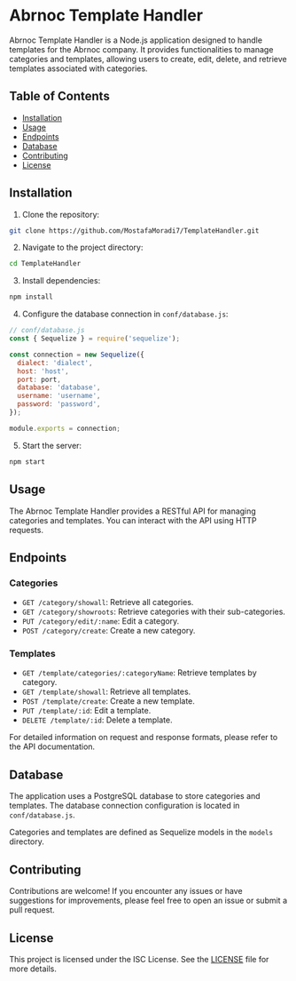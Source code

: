 # Abrnoc Template Handler

Abrnoc Template Handler is a Node.js application designed to handle templates for the Abrnoc company. It provides functionalities to manage categories and templates, allowing users to create, edit, delete, and retrieve templates associated with categories.

## Table of Contents

- [Installation](#installation)
- [Usage](#usage)
- [Endpoints](#endpoints)
- [Database](#database)
- [Contributing](#contributing)
- [License](#license)

## Installation

1. Clone the repository:

```bash
git clone https://github.com/MostafaMoradi7/TemplateHandler.git
```

2. Navigate to the project directory:

```bash
cd TemplateHandler
```

3. Install dependencies:

```bash
npm install
```

4. Configure the database connection in `conf/database.js`:

```javascript
// conf/database.js
const { Sequelize } = require('sequelize');

const connection = new Sequelize({
  dialect: 'dialect',
  host: 'host',
  port: port,
  database: 'database',
  username: 'username',
  password: 'password',
});

module.exports = connection;
```

5. Start the server:

```bash
npm start
```

## Usage

The Abrnoc Template Handler provides a RESTful API for managing categories and templates. You can interact with the API using HTTP requests.

## Endpoints

### Categories

- `GET /category/showall`: Retrieve all categories.
- `GET /category/showroots`: Retrieve categories with their sub-categories.
- `PUT /category/edit/:name`: Edit a category.
- `POST /category/create`: Create a new category.

### Templates

- `GET /template/categories/:categoryName`: Retrieve templates by category.
- `GET /template/showall`: Retrieve all templates.
- `POST /template/create`: Create a new template.
- `PUT /template/:id`: Edit a template.
- `DELETE /template/:id`: Delete a template.

For detailed information on request and response formats, please refer to the API documentation.

## Database

The application uses a PostgreSQL database to store categories and templates. The database connection configuration is located in `conf/database.js`.

Categories and templates are defined as Sequelize models in the `models` directory.

## Contributing

Contributions are welcome! If you encounter any issues or have suggestions for improvements, please feel free to open an issue or submit a pull request.

## License

This project is licensed under the ISC License. See the [LICENSE](LICENSE) file for more details.
